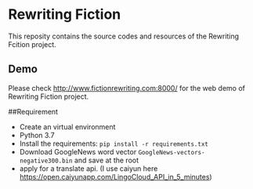 # Rewriting Fiction
This reposity contains the source codes and resources of the Rewriting Fcition project.

## Demo
Please check http://www.fictionrewriting.com:8000/ for the web demo of Rewriting Fiction project. 

##Requirement
- Create an virtual environment
- Python 3.7
- Install the requirements: `pip install -r requirements.txt`
- Download GoogleNews word vector `GoogleNews-vectors-negative300.bin` and save at the root
- apply for a translate api. (I use caiyun here https://open.caiyunapp.com/LingoCloud_API_in_5_minutes)
